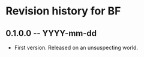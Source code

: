 # Revision history for BF

## 0.1.0.0 -- YYYY-mm-dd

* First version. Released on an unsuspecting world.

